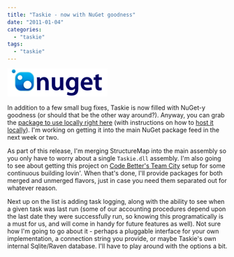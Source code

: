 ```yaml
---
title: "Taskie - now with NuGet goodness"
date: "2011-01-04"
categories: 
  - "taskie"
tags: 
  - "taskie"
---
```


![NuGet](/assets/2011/nuget-229x64.png "NuGet")

In addition to a few small bug fixes, Taskie is now filled with NuGet-y goodness (or should that be the other way around?). Anyway, you can grab the [package to use locally right here](https://github.com/downloads/DarrellMozingo/Taskie/taskie.0.999.nupkg) (with instructions on how to [host it locally](http://haacked.com/archive/2010/10/21/hosting-your-own-local-and-remote-nupack-feeds.aspx)). I'm working on getting it into the main NuGet package feed in the next week or two.

As part of this release, I'm merging StructureMap into the main assembly so you only have to worry about a single `Taskie.dll` assembly. I'm also going to see about getting this project on [Code Better's Team City](http://teamcity.codebetter.com/) setup for some continuous building lovin'. When that's done, I'll provide packages for both merged and unmerged flavors, just in case you need them separated out for whatever reason.

Next up on the list is adding task logging, along with the ability to see when a given task was last run (some of our accounting procedures depend upon the last date they were successfully run, so knowing this programatically is a must for us, and will come in handy for future features as well). Not sure how I'm going to go about it - perhaps a pluggable interface for your own implementation, a connection string you provide, or maybe Taskie's own internal Sqlite/Raven database. I'll have to play around with the options a bit.
